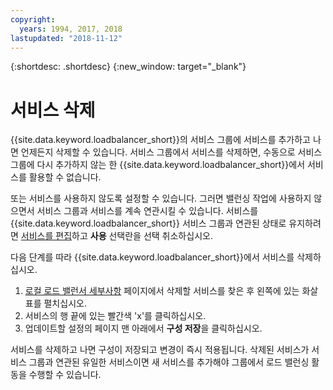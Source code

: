 ```yaml
---
copyright:
  years: 1994, 2017, 2018
lastupdated: "2018-11-12"
---
```


{:shortdesc: .shortdesc}
{:new_window: target="_blank"}

# 서비스 삭제 

{{site.data.keyword.loadbalancer_short}}의 서비스 그룹에 서비스를 추가하고 나면 언제든지 삭제할 수 있습니다. 서비스 그룹에서 서비스를 삭제하면, 수동으로 서비스 그룹에 다시 추가하지 않는 한 {{site.data.keyword.loadbalancer_short}}에서 서비스를 활용할 수 없습니다. 

또는 서비스를 사용하지 않도록 설정할 수 있습니다. 그러면 밸런싱 작업에 사용하지 않으면서 서비스 그룹과 서비스를 계속 연관시킬 수 있습니다. 서비스를 {{site.data.keyword.loadbalancer_short}} 서비스 그룹과 연관된 상태로 유지하려면 [서비스를 편집](edit-service-load-balancer.html)하고 **사용** 선택란을 선택 취소하십시오. 

다음 단계를 따라 {{site.data.keyword.loadbalancer_short}}에서 서비스를 삭제하십시오.

1. [로컬 로드 밸런서 세부사항](view-all-load-balancers.html) 페이지에서 삭제할 서비스를 찾은 후 왼쪽에 있는 화살표를 펼치십시오.
2. 서비스의 행 끝에 있는 빨간색 'x'를 클릭하십시오.
3. 업데이트할 설정의 페이지 맨 아래에서 **구성 저장**을 클릭하십시오.

서비스를 삭제하고 나면 구성이 저장되고 변경이 즉시 적용됩니다. 삭제된 서비스가 서비스 그룹과 연관된 유일한 서비스이면 새 서비스를 추가해야 그룹에서 로드 밸런싱 활동을 수행할 수 있습니다.
